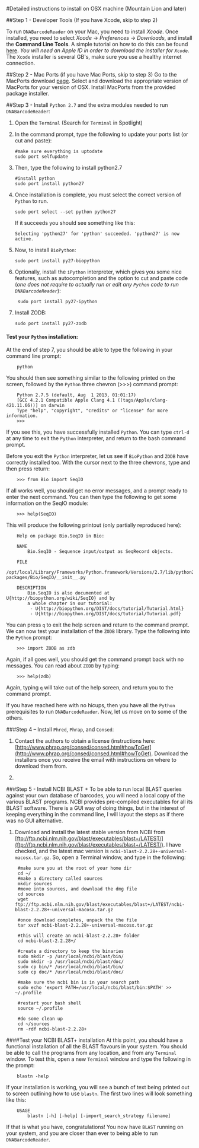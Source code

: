 #Detailed instructions to install on OSX machine (Mountain Lion and later)

##Step 1 - Developer Tools (If you have Xcode, skip to step 2)

To run `DNABarcodeReader` on your Mac, you need to install *Xcode*. Once installed, you need to select *Xcode* -> *Preferences* -> *Downloads*, and install the **Command Line Tools**. A simple tutorial on how to do this can be found [here](http://stackoverflow.com/questions/9353444/how-to-use-install-gcc-on-mac-os-x-10-8-xcode-4-4). *You will need an Apple ID in order to download the installer for `Xcode`*. The `Xcode` installer is several GB's, make sure you use a healthy internet connection.

##Step 2 - Mac Ports (if you have Mac Ports, skip to step 3)
Go to the MacPorts download [page](http://www.macports.org/install.php). Select and download the appropriate version of MacPorts for your version of OSX. Install MacPorts from the provided package installer.

##Step 3 - Install `Python 2.7` and the extra modules needed to run `DNABarcodeReader`:
1.  Open the `Terminal` (Search for `Terminal` in Spotlight)
2.  In the command prompt, type the following to update your ports list (or cut and paste):

        #make sure everything is uptodate
        sudo port selfupdate
3.  Then, type the following to install python2.7

        #install python
        sudo port install python27
        
4.  Once installation is complete, you must select the correct version of `Python` to run. 
        
        sudo port select --set python python27

    If it succeeds you should see something like this:

        Selecting 'python27' for 'python' succeeded. 'python27' is now active.

5.  Now, to install `BioPython`:

        sudo port install py27-biopython
        
6. Optionally, install the `iPython` interpreter, which gives you some nice features, such as autocompletion and the option to cut and paste code (*one does not require to actually run or edit any `Python` code to run `DNABarcodeReader`*):

        sudo port install py27-ipython
        
7.  Install ZODB:

        sudo port install py27-zodb 

#### Test your `Python` installation:
At the end of step 7, you should be able to type the following in your command line prompt:

        python
        
You should then see something similar to the following printed on the screen, followed by the `Python` three chevron (>>>) command prompt:

        Python 2.7.5 (default, Aug  1 2013, 01:01:17) 
        [GCC 4.2.1 Compatible Apple Clang 4.1 ((tags/Apple/clang-421.11.66))] on darwin
        Type "help", "copyright", "credits" or "license" for more information.
        >>>

If you see this, you have successfully installed `Python`. You can type `ctrl-d` at any time to exit the `Python` interpreter, and return to the bash command prompt.

Before you exit the `Python` interpreter, let us see if `BioPython` and `ZODB` have correctly installed too. With the cursor next to the three chevrons, type and then press return:

        >>> from Bio import SeqIO

If all works well, you should get no error messages, and a prompt ready to enter the next command. You can then type the following to get some information on the SeqIO module:

        >>> help(SeqIO)
	
This will produce the following printout (only partially reproduced here):

    	Help on package Bio.SeqIO in Bio:
    
        NAME
    	    Bio.SeqIO - Sequence input/output as SeqRecord objects.
    	
    	FILE
    	    /opt/local/Library/Frameworks/Python.framework/Versions/2.7/lib/python2.7/site-packages/Bio/SeqIO/__init__.py
    	
    	DESCRIPTION
    	    Bio.SeqIO is also documented at U{http://biopython.org/wiki/SeqIO} and by
    	    a whole chapter in our tutorial:
    	     - U{http://biopython.org/DIST/docs/tutorial/Tutorial.html}
    	     - U{http://biopython.org/DIST/docs/tutorial/Tutorial.pdf}

You can press `q` to exit the help screen and return to the command prompt. We can now test your installation of the `ZODB` library. Type the following into the `Python` prompt:

        >>> import ZODB as zdb
    
Again, if all goes well, you should get the command prompt back with no messages. You can read about `ZODB` by typing:

        >>> help(zdb)
        
Again, typing `q` will take out of the help screen, and return you to the command prompt.

If you have reached here with no hicups, then you have all the `Python` prerequisites to run `DNABarcodeReader`. Now, let us move on to some of the others.

###Step 4 – Install `Phred`, `Phrap`, and `Consed`:
1.  Contact the authors to obtain a license (instructions here: [http://www.phrap.org/consed/consed.html#howToGet](http://www.phrap.org/consed/consed.html#howToGet). Download the installers once you receive the email with instructions on where to download them from.

2.  

###Step 5 - Install NCBI BLAST +
To be able to run local BLAST queries against your own database of barcodes, you will need a local copy of the various BLAST programs. NCBI provides pre-compiled executables for all its BLAST software. There is a GUI way of doing things, but in the interest of keeping everything in the command line, I will layout the steps as if there was no GUI alternative.

1. Download and install the latest stable version from NCBI from [ftp://ftp.ncbi.nlm.nih.gov/blast/executables/blast+/LATEST/](ftp://ftp.ncbi.nlm.nih.gov/blast/executables/blast+/LATEST/). I have checked, and the latest mac version is `ncbi-blast-2.2.28+-universal-macosx.tar.gz`. So, open a Terminal window, and type in the following:

        #make sure you at the root of your home dir
        cd ~/
        #make a directory called sources
        mkdir sources
        #move into sources, and download the dmg file
        cd sources
        wget ftp://ftp.ncbi.nlm.nih.gov/blast/executables/blast+/LATEST/ncbi-blast-2.2.28+-universal-macosx.tar.gz
        
        #once download completes, unpack the the file
        tar xvzf ncbi-blast-2.2.28+-universal-macosx.tar.gz
        
        #this will create an ncbi-blast-2.2.28+ folder
        cd ncbi-blast-2.2.28+/
        
        #create a directory to keep the binaries
        sudo mkdir -p /usr/local/ncbi/blast/bin/
        sudo mkdir -p /usr/local/ncbi/blast/doc/
        sudo cp bin/* /usr/local/ncbi/blast/bin/
        sudo cp doc/* /usr/local/ncbi/blast/doc/
        
        #make sure the ncbi bin is in your search path
        sudo echo 'export PATH=/usr/local/ncbi/blast/bin:$PATH' >> ~/.profile
        
        #restart your bash shell
        source ~/.profile
        
        #do some clean up
        cd ~/sources
        rm -rdf ncbi-blast-2.2.28+

####Test your NCBI BLAST+ installation
At this point, you should have a functional installation of all the BLAST flavours in your system. You should be able to call the programs from any location, and from any `Terminal` window. To test this, open a new `Terminal` window and type the following in the prompt:

        blastn -help
        
If your installation is working, you will see a bunch of text being printed out to screen outlining how to use `blastn`. The first two lines will look something like this:

        USAGE
            blastn [-h] [-help] [-import_search_strategy filename]

If that is what you have, congratulations! You now have `BLAST` running on your system, and you are closer than ever to being able to run `DNABarcodeReader`.

        

        
